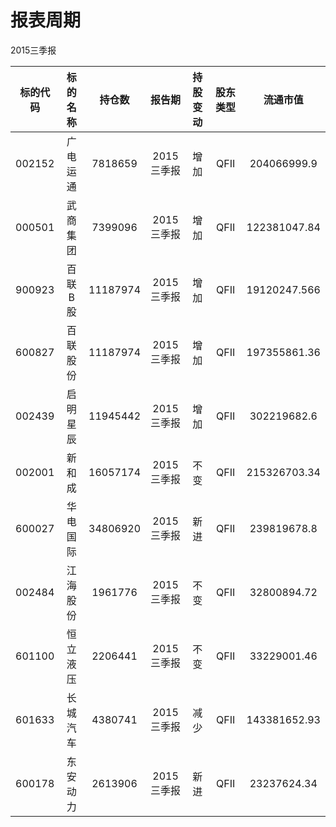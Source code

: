 # 报表周期 

2015三季报

| 标的代码 | 标的名称 | 持仓数 | 报告期 | 持股变动 | 股东类型 | 流通市值 |
|:--:|:--:|:--:|:--:|:--:|:--:|:--:|
|002152|广电运通|7818659|2015三季报|增加|QFII|204066999.9|
|000501|武商集团|7399096|2015三季报|增加|QFII|122381047.84|
|900923|百联B股|11187974|2015三季报|增加|QFII|19120247.566|
|600827|百联股份|11187974|2015三季报|增加|QFII|197355861.36|
|002439|启明星辰|11945442|2015三季报|增加|QFII|302219682.6|
|002001|新和成|16057174|2015三季报|不变|QFII|215326703.34|
|600027|华电国际|34806920|2015三季报|新进|QFII|239819678.8|
|002484|江海股份|1961776|2015三季报|不变|QFII|32800894.72|
|601100|恒立液压|2206441|2015三季报|不变|QFII|33229001.46|
|601633|长城汽车|4380741|2015三季报|减少|QFII|143381652.93|
|600178|东安动力|2613906|2015三季报|新进|QFII|23237624.34|